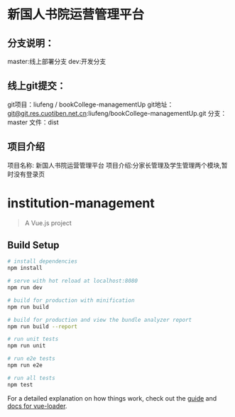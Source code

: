 #  新国人书院运营管理平台
## 分支说明：
  master:线上部署分支
  dev:开发分支
## 线上git提交：
  git项目：liufeng / bookCollege-managementUp
  git地址：git@git.res.cuotiben.net.cn:liufeng/bookCollege-managementUp.git
  分支：master
  文件：dist
## 项目介绍
   项目名称: 新国人书院运营管理平台
   项目介绍:分家长管理及学生管理两个模块,暂时没有登录页

# institution-management

> A Vue.js project

## Build Setup

``` bash
# install dependencies
npm install

# serve with hot reload at localhost:8080
npm run dev

# build for production with minification
npm run build

# build for production and view the bundle analyzer report
npm run build --report

# run unit tests
npm run unit

# run e2e tests
npm run e2e

# run all tests
npm test
```

For a detailed explanation on how things work, check out the [guide](http://vuejs-templates.github.io/webpack/) and [docs for vue-loader](http://vuejs.github.io/vue-loader).
